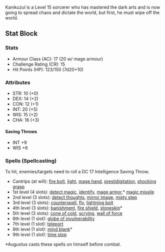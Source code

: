 Kanikuzul is a Level 15 sorcerer who has mastered the dark arts and is now going to spread chaos and dictate the world, but first, he must wipe off the world.

## Stat Block
### Stats
- Armour Class (AC): 17 (20 w/ mage armour)
- Challenge Rating (CR): 15
- Hit Points (HP): 123/150 (7d20+10)

### Attributes
- STR: 10 (+0)
- DEX: 14 (+2)
- CON: 12 (+1)
- INT: 20 (+5)
- WIS: 15 (+2)
- CHA: 16 (+3)

#### Saving Throws
- INT +9
- WIS +6

### Spells (Spellcasting)
To hit, enemies/targets need to roll a DC 17 Intelligence Saving Throw.

- Cantrips (at will): [fire bolt](https://www.dndbeyond.com/spells/fire-bolt), [light](https://www.dndbeyond.com/spells/light), [mage hand](https://www.dndbeyond.com/spells/mage-hand), [prestidigitation](https://www.dndbeyond.com/spells/prestidigitation), [shocking grasp](https://www.dndbeyond.com/spells/shocking-grasp)
- 1st level (4 slots): [detect magic](https://www.dndbeyond.com/spells/detect-magic), [identify](https://www.dndbeyond.com/spells/identify), [mage armor](https://www.dndbeyond.com/spells/mage-armor),* [magic missile](https://www.dndbeyond.com/spells/magic-missile)
- 2nd level (3 slots): [detect thoughts](https://www.dndbeyond.com/spells/detect-thoughts), [mirror image](https://www.dndbeyond.com/spells/mirror-image), [misty step](https://www.dndbeyond.com/spells/misty-step)
- 3rd level (3 slots): [counterspell](https://www.dndbeyond.com/spells/counterspell), [fly](https://www.dndbeyond.com/spells/fly), [lightning bolt](https://www.dndbeyond.com/spells/lightning-bolt)
- 4th level (3 slots): [banishment](https://www.dndbeyond.com/spells/banishment), [fire shield](https://www.dndbeyond.com/spells/fire-shield), [stoneskin](https://www.dndbeyond.com/spells/stoneskin)*
- 5th level (3 slots): [cone of cold](https://www.dndbeyond.com/spells/cone-of-cold), [scrying](https://www.dndbeyond.com/spells/scrying), [wall of force](https://www.dndbeyond.com/spells/wall-of-force)
- 6th level (1 slot): [globe of invulnerability](https://www.dndbeyond.com/spells/globe-of-invulnerability)
- 7th level (1 slot): [teleport](https://www.dndbeyond.com/spells/teleport)
- 8th level (1 slot): [mind blank](https://www.dndbeyond.com/spells/mind-blank)*
- 9th level (1 slot): [time stop](https://www.dndbeyond.com/spells/time-stop)

\*Augustus casts these spells on himself before combat.
